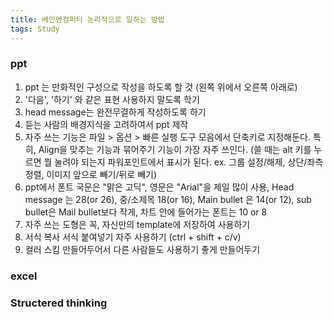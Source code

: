 ```yaml
---
title: 베인엔컴퍼티 논리적으로 일하는 방법
tags: Study
---
```

### ppt
1. ppt 는 만화적인 구성으로 작성을 하도록 할 것 (왼쪽 위에서 오른쪽 아래로)
2. '다음', '하기' 와 같은 표현 사용하지 말도록 학기
3. head message는 완전무결하게 작성하도록 하기
4. 듣는 사람의 배경지식을 고려하여서 ppt 제작
5. 자주 쓰는 기능은 파일 > 옵션 > 빠른 실행 도구 모음에서 단축키로 지정해둔다. 특히, Align을 맞추는 기능과 묶어주기 기능이 가장 자주 쓰인다. (쓸 때는 alt 키를 누르면 뭘 눌려야 되는지 파워포인트에서 표시가 된다. ex. 그룹 설정/해제, 상단/좌측 정렬, 이미지 앞으로 빼기/뒤로 빼기)
5. ppt에서 폰트 국문은 "맑은 고딕", 영문은 "Arial"을 제일 많이 사용, Head message 는 28(or 26), 중/소제목 18(or 16), Main bullet 은 14(or 12), sub bullet은 Mail bullet보다 작게, 차트 안에 들어가는 폰트는 10 or 8
6. 자주 쓰는 도형은 꼭, 자신만의 template에 저장하여 사용하기 
7. 서식 복사 서식 붙여넣기 자주 사용하기 (ctrl + shift + c/v)
8. 컬러 스킴 만들어두어서 다른 사람들도 사용하기 좋게 만들어두기 

### excel

### Structered thinking
 